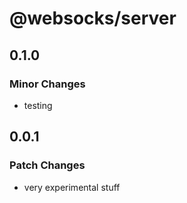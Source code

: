 # @websocks/server

## 0.1.0

### Minor Changes

- testing

## 0.0.1

### Patch Changes

- very experimental stuff
